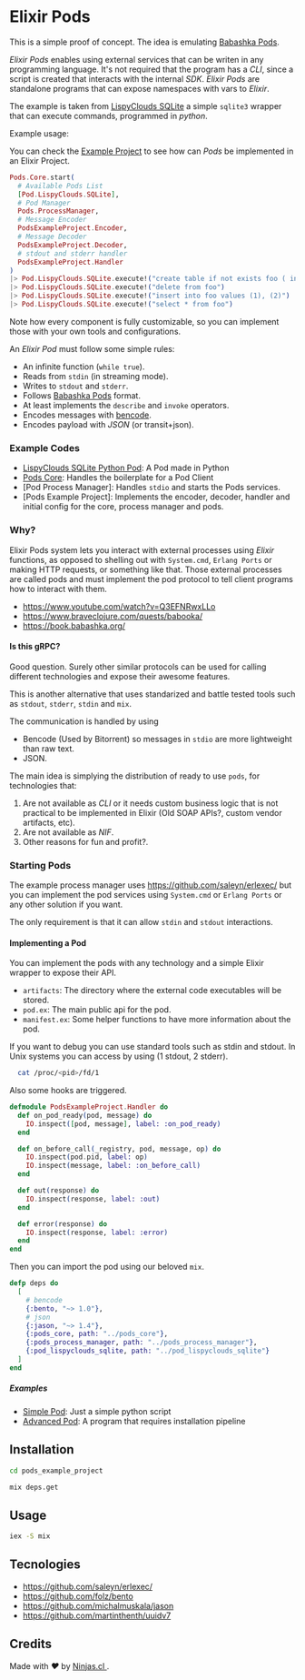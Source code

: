 # Elixir Pods

This is a simple proof of concept.
The idea is emulating [Babashka Pods](https://github.com/babashka/pods/).

_Elixir Pods_ enables using external services that can be writen in any programming language.
It's not required that the program has a _CLI_, since a script is created that interacts with the internal _SDK_.
_Elixir Pods_ are standalone programs that can expose namespaces with vars to _Elixir_.

The example is taken from [LispyClouds SQLite](https://github.com/babashka/pods/tree/master/examples/pod-lispyclouds-sqlite)
a simple `sqlite3` wrapper that can execute commands, programmed in _python_.

Example usage:

You can check the [Example Project](pods_example_project) to see how
can _Pods_ be implemented in an Elixir Project.

```elixir
Pods.Core.start(
  # Available Pods List
  [Pod.LispyClouds.SQLite],
  # Pod Manager
  Pods.ProcessManager,
  # Message Encoder
  PodsExampleProject.Encoder,
  # Message Decoder
  PodsExampleProject.Decoder,
  # stdout and stderr handler
  PodsExampleProject.Handler
)
|> Pod.LispyClouds.SQLite.execute!("create table if not exists foo ( int foo )")
|> Pod.LispyClouds.SQLite.execute!("delete from foo")
|> Pod.LispyClouds.SQLite.execute!("insert into foo values (1), (2)")
|> Pod.LispyClouds.SQLite.execute!("select * from foo")
```

Note how every component is fully customizable, so you can implement
those with your own tools and configurations.

An _Elixir Pod_ must follow some simple rules:

- An infinite function (`while true`).
- Reads from `stdin` (in streaming mode).
- Writes to `stdout` and `stderr`.
- Follows [Babashka Pods](https://github.com/babashka/pods/) format.
- At least implements the `describe` and `invoke` operators.
- Encodes messages with [bencode](https://en.wikipedia.org/wiki/Bencode).
- Encodes payload with _JSON_ (or transit+json).

### Example Codes

- [LispyClouds SQLite Python Pod](pod_lispyclouds_sqlite): A Pod made in Python
- [Pods Core](pods_core): Handles the boilerplate for a Pod Client
- [Pod Process Manager]: Handles `stdio` and starts the Pods services.
- [Pods Example Project]: Implements the encoder, decoder, handler and initial config for the core, process manager and pods.

### Why?

Elixir Pods system lets you interact with external processes using _Elixir_ functions, as opposed to shelling out with `System.cmd`, `Erlang Ports` or making HTTP requests, or something like that. Those external processes are called pods and must implement the pod protocol to tell client programs how to interact with them.

- https://www.youtube.com/watch?v=Q3EFNRwxLLo
- https://www.braveclojure.com/quests/babooka/
- https://book.babashka.org/

#### Is this gRPC?

Good question. Surely other similar protocols can be used
for calling different technologies and expose their awesome features.

This is another alternative that uses standarized and battle tested tools
such as `stdout`, `stderr`, `stdin` and `mix`.

The communication is handled by using

- Bencode (Used by Bitorrent) so messages in `stdio` are more lightweight than raw text.
- JSON.

The main idea is simplying the distribution of ready to use `pods`,
for technologies that:

1. Are not available as _CLI_ or it needs custom business logic that is not practical to be implemented in Elixir (Old SOAP APIs?, custom vendor artifacts, etc).
2. Are not available as _NIF_.
3. Other reasons for fun and profit?.

### Starting Pods

The example process manager uses https://github.com/saleyn/erlexec/
but you can implement the pod services using `System.cmd` or `Erlang Ports`
or any other solution if you want.

The only requirement is that it can allow `stdin` and `stdout` interactions.

#### Implementing a Pod

You can implement the pods with any technology and a simple Elixir wrapper to expose their API.

- `artifacts`: The directory where the external code executables will be stored.
- `pod.ex`: The main public api for the pod.
- `manifest.ex`: Some helper functions to have more information about the pod.

If you want to debug you can use standard tools such as stdin and stdout. In Unix systems you can access by using (1 stdout, 2 stderr).

```bash
  cat /proc/<pid>/fd/1
```

Also some hooks are triggered.

```elixir
defmodule PodsExampleProject.Handler do
  def on_pod_ready(pod, message) do
    IO.inspect([pod, message], label: :on_pod_ready)
  end

  def on_before_call(_registry, pod, message, op) do
    IO.inspect(pod.pid, label: op)
    IO.inspect(message, label: :on_before_call)
  end

  def out(response) do
    IO.inspect(response, label: :out)
  end

  def error(response) do
    IO.inspect(response, label: :error)
  end
end
```

Then you can import the pod using our beloved `mix`.

```elixir
defp deps do
  [
    # bencode
    {:bento, "~> 1.0"},
    # json
    {:jason, "~> 1.4"},
    {:pods_core, path: "../pods_core"},
    {:pods_process_manager, path: "../pods_process_manager"},
    {:pod_lispyclouds_sqlite, path: "../pod_lispyclouds_sqlite"}
  ]
end
```

##### Examples

- [Simple Pod](pod_lispyclouds_sqlite): Just a simple python script
- [Advanced Pod](pod_babashka_sqlite3): A program that requires installation pipeline

## Installation

```bash
cd pods_example_project
```

```bash
mix deps.get
```

## Usage

```bash
iex -S mix
```

## Tecnologies

- https://github.com/saleyn/erlexec/
- https://github.com/folz/bento
- https://github.com/michalmuskala/jason
- https://github.com/martinthenth/uuidv7

## Credits

<p>
  Made with <i class="fa fa-heart">&#9829;</i> by
  <a href="https://ninjas.cl">
    Ninjas.cl
  </a>.
</p>
